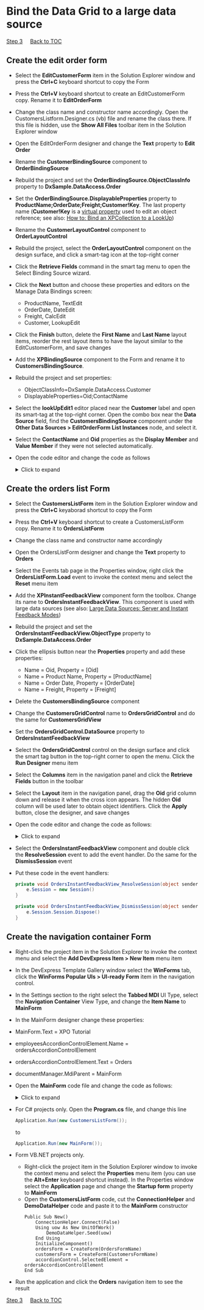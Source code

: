 # Bind the Data Grid to a large data source

[Step 3](/implement-crud-functionality-with-xpo-objects.md)
&nbsp;&nbsp;&nbsp;
[Back to TOC](../../)

## Create the edit order form
* Select the **EditCustomerForm** item in the Solution Explorer window and press the **Ctrl+C** keyboard shortcut to copy the Form
* Press the **Ctrl+V** keyboard shortcut to create an EditCustomerForm copy. Rename it to **EditOrderForm**
* Change the class name and constructor name accordingly. Open the CustomersListform.Designer.cs (vb) file and rename the class there. If this file is hidden, use the **Show All Files** toolbar item in the Solution Explorer window
* Open the EditOrderForm designer and change the **Text** property to **Edit Order**
* Rename the **CustomerBindingSource** component to **OrderBindingSource**
* Rebuild the project and set the **OrderBindingSource.ObjectClassInfo** property to **DxSample.DataAccess.Order**
* Set the **OrderBindingSource.DisplayableProperties** property to **ProductName;OrderDate;Freight;Customer!Key**. The last property name (**Customer!Key** is a [virtual property](https://docs.devexpress.com/XPO/3113/concepts/property-descriptors) used to edit an object reference; see also: [How to: Bind an XPCollection to a LookUp](https://docs.devexpress.com/XPO/2000/examples/how-to-bind-an-xpcollection-to-a-lookup))
* Rename the **CustomerLayoutControl** component to **OrderLayoutControl**
* Rebuild the project, select the **OrderLayoutControl** component on the design surface, and click a smart-tag icon at the top-right corner
* Click the **Retrieve Fields** command in the smart tag menu to open the Select Binding Source wizard.
* Click the **Next** button and choose these properties and editors on the Manage Data Bindings screen:
    * ProductName, TextEdit
    * OrderDate, DateEdit
    * Freight, CalcEdit
    * Customer, LookupEdit 
* Click the **Finish** button, delete the **First Name** and **Last Name** layout items, reorder the rest layout items to have the layout similar to the EditCustomerForm, and save changes
* Add the **XPBindingSource** component to the Form and rename it to **CustomersBindingSource**.
* Rebuild the project and set properties:
    * ObjectClassInfo=DxSample.DataAccess.Customer
    * DisplayableProperties=Oid;ContactName
* Select the **lookUpEdit1** editor placed near the **Customer** label and open its smart-tag at the top-right corner. Open the combo box near the **Data Source** field, find the **CustomersBindingSource** component under the **Other Data Sources > EditOrderForm List Instances** node, and select it. 
* Select the **ContactName** and **Oid** properties as the **Display Member** and **Value Member** if they were not selected automatically.
* Open the code editor and change the code as follows
    <details>
        <summary>Click to expand</summary>   

    ```csharp
    using DevExpress.Xpo;
    using DevExpress.Xpo.DB.Exceptions;
    using DevExpress.XtraEditors;
    using DxSample.DataAccess;
    using System;
    using System.Windows.Forms;

    namespace DxSample.Forms {
        public partial class EditOrderForm : XtraForm {
            public EditOrderForm() {
                InitializeComponent();
            }
            public EditOrderForm(int? orderId) : this() {
                OrderID = orderId;
            }
            public int? OrderID { get; private set; }
            protected UnitOfWork UnitOfWork { get; private set; }
            private void EditCustomerForm_Load(object sender, EventArgs e) {
                Reload();
            }

            private void Reload() {
                UnitOfWork = new UnitOfWork();
                if (OrderID.HasValue)
                    OrderBindingSource.DataSource = UnitOfWork.GetObjectByKey<Order>(OrderID.Value);
                else OrderBindingSource.DataSource = new Order(UnitOfWork);
                CustomersBindingSource.DataSource = new XPCollection<Customer>(UnitOfWork);
            }

            private void btnSave_Click(object sender, EventArgs e) {
                try {
                    UnitOfWork.CommitChanges();
                    OrderID = ((Order)OrderBindingSource.DataSource).Oid;
                    Close();
                } catch (LockingException) {
                    XtraMessageBox.Show(this, "The record was modified or deleted by another user. Please click the Reload button and try again.", "XPO Tutorial", MessageBoxButtons.OK, MessageBoxIcon.Stop);
                }
            }

            private void btnReload_Click(object sender, EventArgs e) {
                Reload();
            }
        }
    }
    ```
    </details>
## Create the orders list Form
* Select the **CustomersListForm** item in the Solution Explorer window and press the **Ctrl+C** keyaborad shortcut to copy the Form
* Press the **Ctrl+V** keyboard shortcut to create a CustomersListForm copy. Rename it to **OrdersListForm**
* Change the class name and constructor name accordingly
* Open the OrdersListForm designer and change the **Text** property to **Orders**
* Select the Events tab page in the Properties window, right click the **OrdersListForm.Load** event to invoke the context menu and select the **Reset** menu item
* Add the **XPInstantFeedbackView** component form the toolbox. Change its name to **OrdersInstantFeedbackView**. This component is used with large data sources (see also: [Large Data Sources: Server and Instant Feedback Modes](https://docs.devexpress.com/WindowsForms/8398/controls-and-libraries/data-grid/data-binding/large-data-sources-server-and-instant-feedback-modes))
* Rebuild the project and set the **OrdersInstantFeedbackView.ObjectType** property to **DxSample.DataAccess.Order**
* Click the ellipsis button near the **Properties** property and add these properties:
    * Name = Oid, Property = [Oid]
    * Name = Product Name, Property = [ProductName]
    * Name = Order Date, Property = [OrderDate]
    * Name = Freight, Property = [Freight]
* Delete the **CustomersBindingSource** component
* Change the **CustomersGridControl** name to **OrdersGridControl** and do the same for **CustomersGridView**
* Set the **OrdersGridControl.DataSource** property to **OrdersInstantFeedbackView**
* Select the **OrdersGridControl** control on the design surface and click the smart tag button in the top-right corner to open the menu. Click the **Run Designer** menu item
* Select the **Columns** item in the navigation panel and click the **Retrieve Fields** button in the toolbar
* Select the **Layout** item in the navigation panel, drag the **Oid** grid column down and release it when the cross icon appears. The hidden **Oid** column will be used later to obtain object identifiers. Click the **Apply** button, close the designer, and save changes
* Open the code editor and change the code as follows:
    <details>
    <summary>Click to expand</summary>

    ```csharp
    using DevExpress.Xpo;
    using DevExpress.XtraBars;
    using DevExpress.XtraBars.Ribbon;
    using DevExpress.XtraGrid.Views.Grid;
    using DxSample.Forms;
    using System;

    namespace DxSample {
        public partial class OrdersListForm : RibbonForm {
            public OrdersListForm() {
                InitializeComponent();
            }
            private void CustomersGridView_RowClick(object sender, RowClickEventArgs e) {
                if (e.Clicks == 2) {
                    e.Handled = true;
                    int orderID = (int)OrdersGridView.GetRowCellValue(e.RowHandle, colOid);
                    ShowEditForm(orderID);
                }
            }

            private void ShowEditForm(int? orderID) {
                using (EditOrderForm form = new EditOrderForm(orderID)) {
                    form.ShowDialog(this);
                    Reload();
                    OrdersGridView.FocusedRowHandle = OrdersGridView.LocateByValue("Oid", form.OrderID.Value,
                        rowHandle => OrdersGridView.FocusedRowHandle = (int)rowHandle);
                }
            }
            private void Reload() {
                OrdersInstantFeedbackView.Refresh();
            }

            private void btnNew_ItemClick(object sender, ItemClickEventArgs e) {
                ShowEditForm(null);
            }

            private void btnDelete_ItemClick(object sender, ItemClickEventArgs e) {
                using (Session session = new Session()) {
                    object orderId = OrdersGridView.GetFocusedRowCellValue(colOid);
                    Order order = session.GetObjectByKey<Order>(orderId);
                    session.Delete(order);
                }
            }
        }
    }
    ```
    </details>

* Select the **OrdersInstantFeedbackView** component and double click the **ResolveSession** event to add the event handler. Do the same for the **DismissSession** event
* Put these code in the event handlers:
    ```csharp
    private void OrdersInstantFeedbackView_ResolveSession(object sender, ResolveSessionEventArgs e) {
        e.Session = new Session()
    }

    private void OrdersInstantFeedbackView_DismissSession(object sender, ResolveSessionEventArgs e) {
        e.Session.Session.Dispose()
    }
    ```
## Create the navigation container Form
* Right-click the project item in the Solution Explorer to invoke the context menu and select the **Add DevExpress Item > New Item** menu item
* In the DevExpress Template Gallery window select the **WinForms** tab, click the **WinForms Popular UIs > UI-ready Form** item in the navigation control.
* In the Settings section to the right select the **Tabbed MDI** UI Type, select the **Navigation Container** View Type, and change the **Item Name** to **MainForm**
* In the MainForm designer change these properties:
* MainForm.Text = XPO Tutorial
* employeesAccordionControlElement.Name = ordersAccordionControlElement
* ordersAccordionControlElement.Text = Orders
* documentManager.MdiParent = MainForm
* Open the **MainForm** code file and change the code as follows:

    <details>
        <summary>Click to expand</summary>
        
    ```csharp
    using DevExpress.XtraBars.Docking2010.Views;
    using DevExpress.XtraBars;
    using DevExpress.XtraBars.Navigation;
    using DevExpress.XtraBars.Ribbon;
    using System.Windows.Forms;
    using System;
    using System.Globalization;

    namespace DxSample {
        public partial class MainForm : RibbonForm {
            const string OrdersFormName = "Orders";
            const string CustomersFormName = "Customers";
            Form ordersForm;
            Form customersForm;
            public MainForm() {
                InitializeComponent();
                ordersForm = CreateForm(OrdersFormName);
                customersForm = CreateForm(CustomersFormName);
                accordionControl.SelectedElement = ordersAccordionControlElement;
                tabbedView.DocumentActivated += TabbedView_DocumentActivated;
            }

            private void TabbedView_DocumentActivated(object sender, DocumentEventArgs e) {
                SetAccordionSelectedElement(e.Document.Caption);
            }

            Form CreateForm(string name) {
                Form result = null;
                switch (name) {
                    case OrdersFormName:
                        result = new OrdersListForm();
                        break;
                    case CustomersFormName:
                        result = new CustomersListForm();
                        break;
                    default:
                        string msg = string.Format(CultureInfo.CurrentUICulture, "Unknown view name: {0}", name);
                        throw new ArgumentException(msg);
                }
                return result;
            }
            void accordionControl_SelectedElementChanged(object sender, SelectedElementChangedEventArgs e) {
                if (e.Element == null) return;
                Form form = null;
                switch (e.Element.Text) {
                    case OrdersFormName:
                        form = ordersForm;
                        break;
                    case CustomersFormName:
                        form = customersForm;
                        break;
                }
                if (form != null) {
                    tabbedView.AddDocument(form);
                    tabbedView.ActivateDocument(form);
                }
            }
            void barButtonNavigation_ItemClick(object sender, ItemClickEventArgs e) {
                SetAccordionSelectedElement(e.Item.Caption);
            }
            void tabbedView_DocumentClosed(object sender, DocumentEventArgs e) {
                RecreateForms(e);
            }
            void SetAccordionSelectedElement(string name) {
                switch (name) {
                    case OrdersFormName:
                        accordionControl.SelectedElement = ordersAccordionControlElement;
                        break;
                    case CustomersFormName:
                        accordionControl.SelectedElement = customersAccordionControlElement;
                        break;
                }
            }
            void RecreateForms(DocumentEventArgs e) {
                switch (e.Document.Caption) {
                    case OrdersFormName:
                        ordersForm = CreateForm(OrdersFormName);
                        break;
                    case CustomersFormName:
                        customersForm = CreateForm(CustomersFormName);
                        break;
                }
            }
        }
    }
    ```
    </details>

* For C# projects only. Open the **Program.cs** file, and change this line
    ```csharp
    Application.Run(new CustomersListForm());
    ```
    to
    ```csharp
    Application.Run(new MainForm());
    ```
* Form VB.NET projects only. 
    * Right-click the project item in the Solution Explorer window to invoke the context menu and select the **Properties** menu item (you can use the **Alt+Enter** keyboard shortcut instead). In the Properties window select the **Application** page and change the **Startup form** property to **MainForm**
    * Open the **CustomersListForm** code, cut the **ConnectionHelper** and **DemoDataHelper** code and paste it to the **MainForm** constructor
        ```vbnet
        Public Sub New()
            ConnectionHelper.Connect(False)
            Using uow As New UnitOfWork()
                DemoDataHelper.Seed(uow)
            End Using
            InitializeComponent()
            ordersForm = CreateForm(OrdersFormName)
            customersForm = CreateForm(CustomersFormName)
            accordionControl.SelectedElement = ordersAccordionControlElement
        End Sub
        ```
* Run the application and click the **Orders** navigation item to see the result

[Step 3](/implement-crud-functionality-with-xpo-objects.md)
&nbsp;&nbsp;&nbsp;
[Back to TOC](../../)
